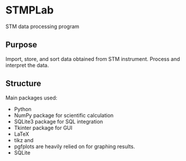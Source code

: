 # STMPLab
STM data processing program

## Purpose
Import, store, and sort data obtained from STM instrument. Process and interpret the data.

## Structure
Main packages used:
* Python
 * NumPy package for scientific calculation
 * SQLite3 package for SQL integration
 * Tkinter package for GUI
* LaTeX
 * tikz and
 * pgfplots are heavily relied on for graphing results.
* SQLite
